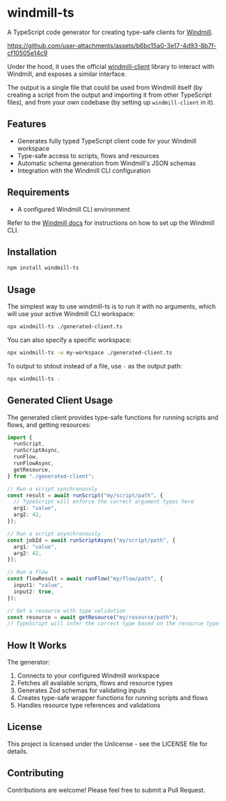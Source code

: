 # windmill-ts

A TypeScript code generator for creating type-safe clients for
[Windmill](https://www.windmill.dev/).

https://github.com/user-attachments/assets/b6bc15a0-3e17-4d93-8b7f-cf10505e14c9

Under the hood, it uses the official
[windmill-client](http://npm.im/windmill-client) library to interact with
Windmill, and exposes a similar interface.

The output is a single file that could be used from Windmill itself (by creating
a script from the output and importing it from other TypeScript files), and from
your own codebase (by setting up `windmill-client` in it).

## Features

- Generates fully typed TypeScript client code for your Windmill workspace
- Type-safe access to scripts, flows and resources
- Automatic schema generation from Windmill's JSON schemas
- Integration with the Windmill CLI configuration

## Requirements

- A configured Windmill CLI environment

Refer to the
[Windmill docs](https://www.windmill.dev/docs/advanced/cli/installation) for
instructions on how to set up the Windmill CLI.

## Installation

```bash
npm install windmill-ts
```

## Usage

The simplest way to use windmill-ts is to run it with no arguments, which will
use your active Windmill CLI workspace:

```bash
npx windmill-ts ./generated-client.ts
```

You can also specify a specific workspace:

```bash
npx windmill-ts -w my-workspace ./generated-client.ts
```

To output to stdout instead of a file, use `-` as the output path:

```bash
npx windmill-ts -
```

## Generated Client Usage

The generated client provides type-safe functions for running scripts and flows,
and getting resources:

```typescript
import {
  runScript,
  runScriptAsync,
  runFlow,
  runFlowAsync,
  getResource,
} from "./generated-client";

// Run a script synchronously
const result = await runScript("my/script/path", {
  // TypeScript will enforce the correct argument types here
  arg1: "value",
  arg2: 42,
});

// Run a script asynchronously
const jobId = await runScriptAsync("my/script/path", {
  arg1: "value",
  arg2: 42,
});

// Run a flow
const flowResult = await runFlow("my/flow/path", {
  input1: "value",
  input2: true,
});

// Get a resource with type validation
const resource = await getResource("my/resource/path");
// TypeScript will infer the correct type based on the resource type
```

## How It Works

The generator:

1. Connects to your configured Windmill workspace
2. Fetches all available scripts, flows and resource types
3. Generates Zod schemas for validating inputs
4. Creates type-safe wrapper functions for running scripts and flows
5. Handles resource type references and validations

## License

This project is licensed under the Unlicense - see the LICENSE file for details.

## Contributing

Contributions are welcome! Please feel free to submit a Pull Request.
